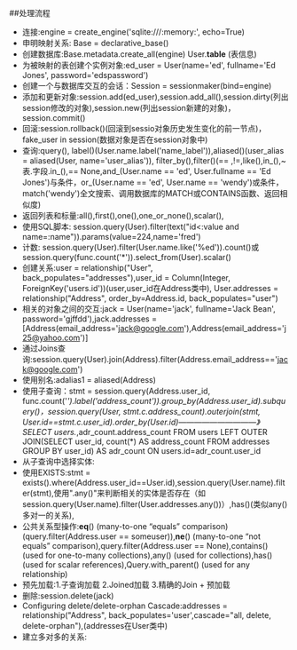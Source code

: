 ##处理流程
* 连接:engine = create_engine('sqlite:///:memory:', echo=True)
* 申明映射关系: Base = declarative_base()
* 创建数据库:Base.metadata.create_all(engine) User.__table__ (表信息)
* 为被映射的表创建个实例对象:ed_user = User(name='ed', fullname='Ed Jones', password='edspassword')
* 创建一个与数据库交互的会话：Session = sessionmaker(bind=engine)
* 添加和更新对象:session.add(ed_user),session.add_all(),session.dirty(列出session修改的对象),session.new(列出session新建的对象)，session.commit()
* 回滚:session.rollback()(回滚到sessio对象历史发生变化的前一节点)，fake_user in session(数据对象是否在session对象中)
* 查询:query(), label()(User.name.label('name_label')),aliased()(user_alias = aliased(User, name='user_alias')), filter_by(),filter()(== ,!=,like(),in_(),~表.字段.in_(),== None,and_(User.name == 'ed', User.fullname == 'Ed Jones')与条件，or_(User.name == 'ed', User.name == 'wendy')或条件，match('wendy')全文搜索、调用数据库的MATCH或CONTAINS函数、返回相似度)
* 返回列表和标量:all(),first(),one(),one_or_none(),scalar(),
* 使用SQL脚本: session.query(User).filter(text("id<:value and name=:name")).params(value=224,name='fred')
* 计数: session.query(User).filter(User.name.like('%ed')).count()或session.query(func.count('*')).select_from(User).scalar()
* 创建关系:user = relationship("User", back_populates="addresses"),user_id = Column(Integer, ForeignKey('users.id'))(user,user_id在Address类中), User.addresses = relationship("Address", order_by=Address.id, back_populates="user")
* 相关的对象之间的交互:jack = User(name='jack', fullname='Jack Bean', password='gjffdd'),jack.addresses = [Address(email_address='jack@google.com'),Address(email_address='j25@yahoo.com')]
* 通过Joins查询:session.query(User).join(Address).filter(Address.email_address=='jack@google.com')
* 使用别名:adalias1 = aliased(Address)
* 使用子查询：stmt = session.query(Address.user_id, func.count('*').label('address_count')).group_by(Address.user_id).subquery()，session.query(User, stmt.c.address_count).outerjoin(stmt, User.id==stmt.c.user_id).order_by(User.id)——————————》SELECT users.*,adr_count.address_count FROM users LEFT OUTER JOIN(SELECT user_id, count(*) AS address_count FROM addresses GROUP BY user_id) AS adr_count ON users.id=adr_count.user_id
* 从子查询中选择实体:
* 使用EXISTS:stmt = exists().where(Address.user_id==User.id),session.query(User.name).filter(stmt),使用".any()"来判断相关的实体是否存在（如session.query(User.name).filter(User.addresses.any())）,has()(类似any()多对一的关系),
* 公共关系型操作:__eq__() (many-to-one “equals” comparison)(query.filter(Address.user == someuser)),__ne__() (many-to-one “not equals” comparison),query.filter(Address.user == None),contains() (used for one-to-many collections),any() (used for collections),has() (used for scalar references),Query.with_parent() (used for any relationship)
* 预先加载:1.子查询加载 2.Joined加载 3.精确的Join + 预加载
* 删除:session.delete(jack)
* Configuring delete/delete-orphan Cascade:addresses = relationship("Address", back_populates='user',cascade="all, delete, delete-orphan"),(addresses在User类中)
* 建立多对多的关系:
